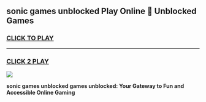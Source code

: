 
## sonic games unblocked Play Online 👋 Unblocked Games
<h3>
<a href="https://premium.freeplayer.one?title=sonic_games_unblocked&ref=19F">CLICK TO PLAY</a></h3>
<hr>

<h3>
<a href="https://premium.freeplayer.one?title=sonic_games_unblocked&ref=19F">CLICK 2 PLAY</a>
  
</h3>

<a href="https://premium.freeplayer.one?title=sonic_games_unblocked&ref=19F"><img src="https://clearcache.store/games.png"></a>


**sonic games unblocked games unblocked: Your Gateway to Fun and Accessible Online Gaming**

